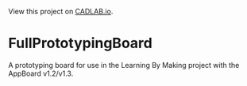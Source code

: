 View this project on [CADLAB.io](https://cadlab.io/project/1435). 

# FullPrototypingBoard
A prototyping board for use in the Learning By Making project with the AppBoard v1.2/v1.3.
